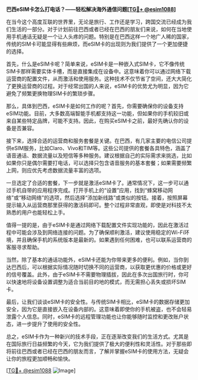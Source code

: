 **巴西eSIM卡怎么打电话？——轻松解决海外通信问题[[TG💪+ @esim1088](https://t.me/s/esim1088)]**

在当今这个高度互联的世界里，无论是旅行、工作还是学习，跨国交流已经成为我们生活的一部分。对于计划前往巴西或者已经在巴西的朋友们来说，如何在当地使用手机通话无疑是一个让人头疼的问题。特别是在巴西这样一个地广人稀的国家，传统的SIM卡可能显得有些麻烦，而eSIM卡的出现则为我们提供了一个更加便捷的选择。

首先，什么是eSIM卡呢？简单来说，eSIM卡是一种嵌入式SIM卡，它不像传统SIM卡那样需要实体卡槽，而是直接集成在设备中。这意味着你可以通过网络下载运营商的配置文件，从而激活和使用服务。这种技术不仅节省了空间，还大大简化了更换运营商的过程。对于经常出国的人来说，eSIM卡的优势尤为明显，因为它避免了频繁更换物理SIM卡的繁琐步骤。

那么，具体到巴西，eSIM卡是如何工作的呢？首先，你需要确保你的设备支持eSIM功能。目前，大多数高端智能手机都支持这一功能，但如果你的手机较旧或来自某些特定品牌，可能不支持。因此，在购买eSIM卡之前，最好先确认你的设备是否兼容。

接下来，选择合适的运营商和服务套餐是关键。在巴西，有几家主要的电信公司提供eSIM服务，比如Claro、Vivo和TIM等。这些公司提供的套餐各具特色，涵盖了语音通话、数据流量以及短信等多种服务。建议根据自己的实际需求来挑选，比如如果你只是偶尔需要打电话，可以选择只包含语音服务的基本套餐；如果需要频繁上网，则应优先考虑数据流量丰富的选项。

一旦选定了合适的套餐，下一步就是激活eSIM卡了。通常情况下，这一步可以通过手机自带的应用程序完成。打开手机上的“设置”应用，找到“蜂窝移动网络”或“移动网络”的选项，然后选择“添加新线路”或类似的按钮。接着，按照屏幕提示输入从运营商那里获得的激活码即可。整个过程非常直观，即使是对科技不太熟悉的用户也能轻松上手。

值得一提的是，由于eSIM卡是通过网络下载配置文件实现功能的，因此在激活过程中可能会涉及到网络连接的问题。为了确保顺利激活，建议使用稳定的Wi-Fi环境，并且确保手机的系统版本是最新的。如果遇到任何困难，也可以联系运营商的客服寻求帮助。

当然，除了基本的通话功能外，eSIM卡还能为你带来更多的便利。例如，当你到达巴西后，可以根据实际情况随时切换不同的运营商，以获取更优惠的价格或更好的信号覆盖。此外，由于eSIM卡不需要物理插拔，因此在多次出国旅行时，你可以快速地将设备设置调整为适合当前目的地的模式，而无需担心丢失或损坏SIM卡。

最后，让我们谈谈eSIM卡的安全性。与传统SIM卡相比，eSIM卡的数据存储更加安全，因为它是直接嵌入在设备内部的。这意味着即使你的手机被盗，也不会轻易泄露个人信息。同时，eSIM卡的远程管理功能也让你能够随时监控和更改账户状态，进一步提升了使用的安全性。

总之，eSIM卡作为一种新兴的技术手段，正在逐渐改变我们的生活方式。尤其是在国际旅行日益频繁的今天，它为我们提供了极大的便利性和灵活性。对于那些即将前往巴西或者已经在巴西的朋友而言，了解并掌握eSIM卡的使用方法，无疑会让你的旅程更加顺畅和愉快。

[[TG💪+ @esim1088](https://t.me/s/esim1088) ![Image](https://i.postimg.cc/4NQfJmqS/Snipaste-2025-05-13-00-14-12.png)]